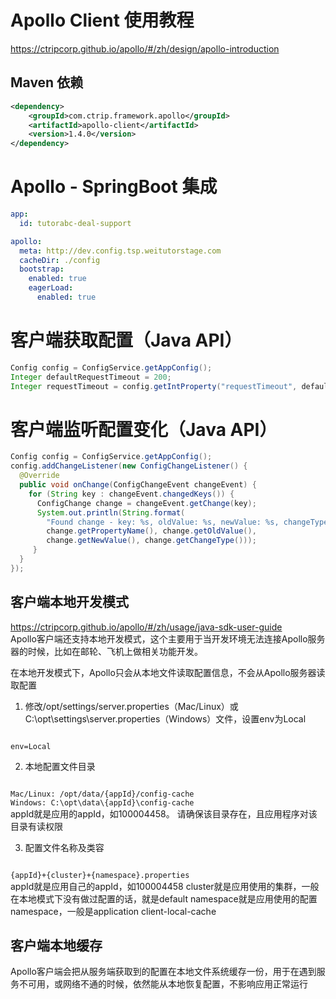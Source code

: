 # Apollo Client 使用教程
https://ctripcorp.github.io/apollo/#/zh/design/apollo-introduction

## Maven 依赖
```xml
<dependency>
    <groupId>com.ctrip.framework.apollo</groupId>
    <artifactId>apollo-client</artifactId>
    <version>1.4.0</version>
</dependency>
```

# Apollo - SpringBoot 集成
```yml
app:
  id: tutorabc-deal-support

apollo:
  meta: http://dev.config.tsp.weitutorstage.com
  cacheDir: ./config
  bootstrap:
    enabled: true
    eagerLoad:
      enabled: true
```

#  客户端获取配置（Java API）
```java
Config config = ConfigService.getAppConfig();
Integer defaultRequestTimeout = 200;
Integer requestTimeout = config.getIntProperty("requestTimeout", defaultRequestTimeout);
```

# 客户端监听配置变化（Java API）
```java
Config config = ConfigService.getAppConfig();
config.addChangeListener(new ConfigChangeListener() {
  @Override
  public void onChange(ConfigChangeEvent changeEvent) {
    for (String key : changeEvent.changedKeys()) {
      ConfigChange change = changeEvent.getChange(key);
      System.out.println(String.format(
        "Found change - key: %s, oldValue: %s, newValue: %s, changeType: %s",
        change.getPropertyName(), change.getOldValue(),
        change.getNewValue(), change.getChangeType()));
     }
  }
});
```

## 客户端本地开发模式
https://ctripcorp.github.io/apollo/#/zh/usage/java-sdk-user-guide  
Apollo客户端还支持本地开发模式，这个主要用于当开发环境无法连接Apollo服务器的时候，比如在邮轮、飞机上做相关功能开发。

在本地开发模式下，Apollo只会从本地文件读取配置信息，不会从Apollo服务器读取配置

1. 修改/opt/settings/server.properties（Mac/Linux）或C:\opt\settings\server.properties（Windows）文件，设置env为Local  
<code>
env=Local
</code>

2. 本地配置文件目录
<code>  
Mac/Linux: /opt/data/{appId}/config-cache  
Windows: C:\opt\data\{appId}\config-cache  
</code>
appId就是应用的appId，如100004458。  
请确保该目录存在，且应用程序对该目录有读权限  

3. 配置文件名称及类容  
<code>
{appId}+{cluster}+{namespace}.properties
</code>  
appId就是应用自己的appId，如100004458  
cluster就是应用使用的集群，一般在本地模式下没有做过配置的话，就是default  
namespace就是应用使用的配置namespace，一般是application client-local-cache  

## 客户端本地缓存
Apollo客户端会把从服务端获取到的配置在本地文件系统缓存一份，用于在遇到服务不可用，或网络不通的时候，依然能从本地恢复配置，不影响应用正常运行

